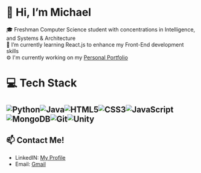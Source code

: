 # 👋 Hi, I’m Michael
🎓 Freshman Computer Science student with concentrations in Intelligence, and Systems & Architecture <br/>
🌱 I’m currently learning React.js to enhance my Front-End development skills <br/>
⚙ I'm currently working on my [Personal Portfolio](https://github.com/mikeiioo/LandingPage)
# 💻 Tech Stack
![Python](https://img.shields.io/badge/python-3670A0?style=for-the-badge&logo=python&logoColor=ffdd54)![Java](https://img.shields.io/badge/java-%23ED8B00.svg?style=for-the-badge&logo=openjdk&logoColor=white)![HTML5](https://img.shields.io/badge/html5-%23E34F26.svg?style=for-the-badge&logo=html5&logoColor=white)![CSS3](https://img.shields.io/badge/css3-%231572B6.svg?style=for-the-badge&logo=css3&logoColor=white)![JavaScript](https://img.shields.io/badge/javascript-%23323330.svg?style=for-the-badge&logo=javascript&logoColor=%23F7DF1E) <br/>
![MongoDB](https://img.shields.io/badge/MongoDB-%234ea94b.svg?style=for-the-badge&logo=mongodb&logoColor=white)![Git](https://img.shields.io/badge/git-%23F05033.svg?style=for-the-badge&logo=git&logoColor=white)![Unity](https://img.shields.io/badge/unity-%23000000.svg?style=for-the-badge&logo=unity&logoColor=white)
-
## 📫 Contact Me!
- LinkedIN: [My Profile](https://www.linkedin.com/in/michael-abraham-a9b120214/)
- Email: [Gmail](michaelabraham2005@gmail.com)

<!---
mikeiioo/mikeiioo is a ✨ special ✨ repository because its `README.md` (this file) appears on your GitHub profile.
You can click the Preview link to take a look at your changes.
--->
